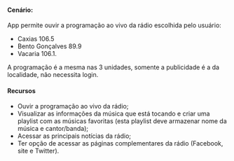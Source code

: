 #### Cenário:

App permite ouvir a programação ao vivo da rádio escolhida pelo usuário: 
- Caxias 106.5
- Bento Gonçalves 89.9
- Vacaria 106.1. 

A programação é a mesma nas 3 unidades, somente a publicidade é a da localidade, não necessita login.  

#### Recursos
- Ouvir a programação ao vivo da rádio;
- Visualizar as informações da música que está tocando e criar uma playlist com as músicas favoritas (esta playlist deve armazenar nome da música e cantor/banda);
- Acessar as principais notícias da rádio;
- Ter opção de acessar as páginas complementares da rádio (Facebook, site e Twitter).
